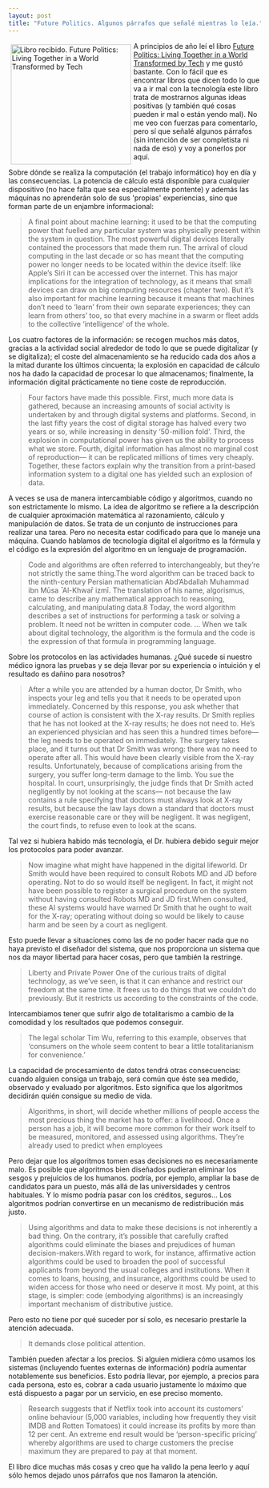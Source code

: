 ```yaml
---
layout: post
title: "Future Politics. Algunos párrafos que señalé mientras lo leía."
---
```


<a href="https://fotografiasenmovimiento.wordpress.com/2024/01/07/libro-recibido-future-politics-living-together-in-a-world-transformed-by-tech/" title="Libro recibido. Future Politics: Living Together in a World Transformed by Tech"><img src="https://fotografiasenmovimiento.files.wordpress.com/2024/01/img_20240106_110945150_hdr.jpg?w=924" alt="Libro recibido. Future Politics: Living Together in a World Transformed by Tech" width="240" style="float:left; margin:5px"></a>
A principios de año leí el libro <a href="https://global.oup.com/academic/product/future-politics-9780198825616">Future Politics: Living Together in a World Transformed by Tech</a> y me gustó bastante. Con lo fácil que es encontrar libros que dicen todo lo que va a ir mal con la tecnología este libro trata de mostrarnos algunas ideas positivas (y también qué cosas pueden ir mal o están yendo mal).
No me veo con fuerzas para comentarlo, pero sí que señalé algunos párrafos (sin intención de ser completista ni nada de eso) y voy a ponerlos por aquí.

Sobre dónde se realiza la computación (el trabajo informático) hoy en día y las consecuencias. La potencia de cálculo está disponible para cualquier dispositivo (no hace falta que sea especialmente pontente) y además las máquinas no aprenderán solo de sus 'propias' experiencias, sino que forman parte de un enjambre informacional:

<blockquote>
A final point about machine learning: it used to be that the computing power that fuelled any particular system was physically present within the system in question. The most powerful digital devices literally contained the processors that made them run. The arrival of cloud computing in the last decade or so has meant that the computing power no longer needs to be located within the device itself: like Apple’s Siri it can be accessed over the internet. This has major implications for the integration of technology, as it means that small devices can draw on big computing resources (chapter two). But it’s also important for machine learning because it means that machines don’t need to ‘learn’ from their own separate experiences; they can learn from others’ too, so that every machine in a swarm or fleet adds to the collective ‘intelligence’ of the whole.
</blockquote>

Los cuatro factores de la información: se recogen muchos más datos, gracias a la actividad social alrededor de todo lo que se puede digitalizar (y se digitaliza); el coste del almacenamiento se ha reducido cada dos años a la mitad durante los últimos cincuenta; la explosión en capacidad de cálculo nos ha dado la capacidad de procesar lo que almacenamos; finalmente, la información digital prácticamente no tiene coste de reproducción.

<blockquote>
Four factors have made this possible. First, much more data is gathered, because an increasing amounts of social activity is undertaken by and through digital systems and platforms. Second, in the last fifty years the cost of digital storage has halved every two years or so, while increasing in density ‘50-million fold’. Third, the explosion in computational power has given us the ability to process what we store. Fourth, digital information has almost no marginal cost of reproduction— it can be replicated millions of times very cheaply. Together, these factors explain why the transition from a print-based information system to a digital one has yielded such an explosion of data.
</blockquote>

A veces se usa de manera intercambiable código y algoritmos, cuando no son estrictamente lo mismo. La idea de algoritmo se refiere a la descripción de cualquier aproximación matemática al razonamiento, cálculo y manipulación de datos. Se trata de un conjunto de instrucciones para realizar una tarea. Pero no necesita estar codificado para que lo maneje una máquina. Cuando hablamos de tecnología digital el algoritmo es la fórmula y el código es la expresión del algoritmo en un lenguaje de programación.

<blockquote>
Code and algorithms are often referred to interchangeably, but they’re not strictly the same thing.The word algorithm can be traced back to the ninth-century Persian mathematician Abd’Abdallah Muhammad ibn Mūsa ̄ Al-Khwar̄ izmī. The translation of his name, algorismus, came to describe any mathematical approach to reasoning, calculating, and manipulating data.8 Today, the word algorithm describes a set of instructions for performing a task or solving a problem. It need not be written in computer code.
...
 When we talk about digital technology, the algorithm is the formula and the code is the expression of that formula in programming language.
</blockquote>

Sobre los protocolos en las actividades humanas. ¿Qué sucede si nuestro médico ignora las pruebas y se deja llevar por su experiencia o intuición y el resultado es dañino para nosotros?

<blockquote>
After a while you are attended by a human doctor, Dr Smith, who inspects your leg and tells you that it needs to be operated upon immediately. Concerned by this response, you ask whether that course of action is consistent with the X-ray results. Dr Smith replies that he has not looked at the X-ray results; he does not need to. He’s an experienced physician and has seen this a hundred times before—the leg needs to be operated on immediately. The surgery takes place, and it turns out that Dr Smith was wrong: there was no need to operate after all. This would have been clearly visible from the X-ray results. Unfortunately, because of complications arising from the surgery, you suffer long-term damage to the limb. You sue the hospital. In court, unsurprisingly, the judge finds that Dr Smith acted negligently by not looking at the scans— not because the law contains a rule specifying that doctors must always look at X-ray results, but because the law lays down a standard that doctors must exercise reasonable care or they will be negligent. It was negligent, the court finds, to refuse even to look at the scans.
</blockquote>

Tal vez si hubiera habido más tecnología, el Dr. hubiera debido seguir mejor los protocolos para poder avanzar.

<blockquote>
Now imagine what might have happened in the digital lifeworld. Dr Smith would have been required to consult Robots MD and JD before operating. Not to do so would itself be negligent. In fact, it might not have been possible to register a surgical procedure on the system without having consulted Robots MD and JD first.When consulted, these AI systems would have warned Dr Smith that he ought to wait for the X-ray; operating without doing so would be likely to cause harm and be seen by a court as negligent.
</blockquote>

Esto puede llevar a situaciones como las de no poder hacer nada que no haya previsto el diseñador del sistema, que nos proporciona un sistema que nos da mayor libertad para hacer cosas, pero que también la restringe.

<blockquote>
Liberty and Private Power One of the curious traits of digital technology, as we’ve seen, is that it can enhance and restrict our freedom at the same time. It frees us  to do things that we couldn’t do previously. But it restricts us according to the constraints of the code.
</blockquote>

Intercambiamos tener que sufrir algo de totalitarismo a cambio de la comodidad y los resultados que podemos conseguir.

<blockquote>
The legal scholar Tim Wu, referring to this example, observes that ‘consumers on the whole seem content to bear a little totalitarianism for convenience.’
</blockquote>

La capacidad de procesamiento de datos tendrá otras consecuencias: cuando alguien consiga un trabajo, será común que éste sea medido, observado y evaluado por algoritmos. Esto significa que los algoritmos decidirán quién consigue su medio de vida.

<blockquote>
Algorithms, in short, will decide whether millions of people access the most precious thing the market has to offer: a livelihood. Once a person has a job, it will become more common for their work itself to be measured, monitored, and assessed using algorithms. They’re already used to predict when employees
</blockquote>

Pero dejar que los algoritmos tomen esas decisiones no es necesariamente malo. Es posible que algoritmos bien diseñados pudieran eliminar los sesgos y prejuicios de los humanos. podría, por ejemplo, ampliar la base de candidatos para un puesto, más allá de las universidades y centros habituales. Y lo mismo podría pasar con los créditos, seguros... Los algoritmos podrían convertirse en un mecanismo de redistribución más justo.

<blockquote>
Using algorithms and data to make these decisions is not inherently a bad thing. On the contrary, it’s possible that carefully crafted algorithms could eliminate the biases and prejudices of human decision-makers.With regard to work, for instance, affirmative action algorithms could be used to broaden the pool of successful applicants from beyond the usual colleges and institutions.  When it comes to loans, housing, and insurance, algorithms could be used to widen access for those who need or deserve it most. My point, at this stage, is simpler: code (embodying algorithms) is an increasingly important mechanism of distributive justice.
</blockquote>

Pero esto no tiene por qué suceder por sí solo, es necesario prestarle la atención adecuada.

<blockquote>
It demands close political attention.
</blockquote>

También pueden afectar a los precios. Si alguien midiera cómo usamos los sistemas (incluyendo fuentes externas de información) podría aumentar notablemente sus beneficios. Esto podría llevar, por ejemplo, a precios para cada persona, esto es, cobrar a cada usuario justamente lo máximo que está dispuesto a pagar por un servicio, en ese preciso momento.

<blockquote>
Research suggests that if Netflix took into account its customers’ online behaviour (5,000 variables, including how frequently they visit IMDB and Rotten Tomatoes) it could increase its profits by more than 12 per cent. An extreme end result would be ‘person-specific pricing’ whereby algorithms are used to charge customers the precise maximum they are prepared to pay at that moment.
</blockquote>

El libro dice muchas más cosas y creo que ha valido la pena leerlo y aquí sólo hemos dejado unos párrafos que nos llamaron la atención.

